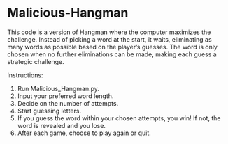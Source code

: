 # Malicious-Hangman

This code is a version of Hangman where the computer maximizes the challenge. Instead of picking a word at the start, it waits, eliminating as many words as possible based on the player’s guesses. The word is only chosen when no further eliminations can be made, making each guess a strategic challenge.

Instructions:
1) Run Malicious_Hangman.py.
2) Input your preferred word length.
3) Decide on the number of attempts.
3) Start guessing letters.
4) If you guess the word within your chosen attempts, you win! If not, the word is revealed and you lose.
5) After each game, choose to play again or quit.
